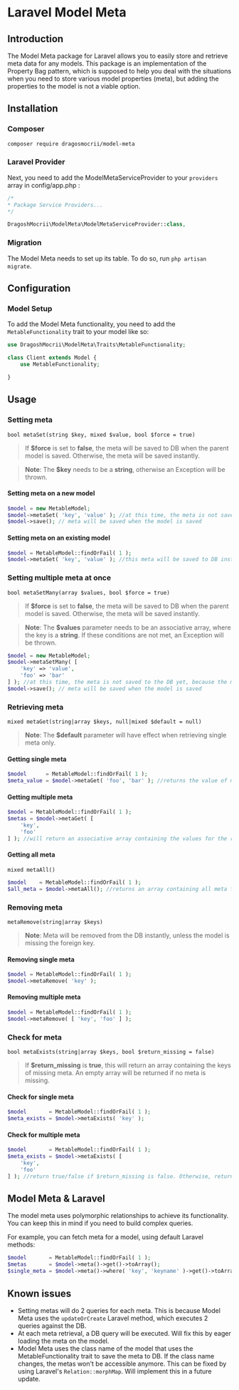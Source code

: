 # Laravel Model Meta

## Introduction

The Model Meta package for Laravel allows you to easily store and retrieve meta data for any models. This package is an implementation of the Property Bag pattern, which is supposed to help you deal with the situations when you need to store various model properties (meta), but adding the properties to the model is not a viable option. 

## Installation

### Composer

```bash
composer require dragosmocrii/model-meta
```

### Laravel Provider

Next, you need to add the ModelMetaServiceProvider to your `providers` array in config/app.php :

```php
/*
* Package Service Providers...
*/

DragoshMocrii\ModelMeta\ModelMetaServiceProvider::class,
```

### Migration

The Model Meta needs to set up its table. To do so, run `php artisan migrate`.

## Configuration

### Model Setup

To add the Model Meta functionality, you need to add the `MetableFunctionality` trait to your model like so:

```php
use DragoshMocrii\ModelMeta\Traits\MetableFunctionality;

class Client extends Model {
	use MetableFunctionality;

}
```

## Usage

### Setting meta

``bool metaSet(string $key, mixed $value, bool $force = true)``

> If **$force** is set to **false**, the meta will be saved to DB when the parent model is saved. Otherwise, the meta will be saved instantly.

> **Note**: The **$key** needs to be a **string**, otherwise an Exception will be thrown.

#### Setting meta on a new model

```php
$model = new MetableModel;
$model->metaSet( 'key', 'value' ); //at this time, the meta is not saved to the DB yet, because the model does not have a foreign key set yet
$model->save(); // meta will be saved when the model is saved
```

#### Setting meta on an existing model

```php
$model = MetableModel::findOrFail( 1 );
$model->metaSet( 'key', 'value' ); //this meta will be saved to DB instantly
```

### Setting multiple meta at once

``bool metaSetMany(array $values, bool $force = true)``

> If **$force** is set to **false**, the meta will be saved to DB when the parent model is saved. Otherwise, the meta will be saved instantly.

> **Note**: The **$values** parameter needs to be an associative array, where the key is a **string**. If these conditions are not met, an Exception will be thrown.

```php
$model = new MetableModel;
$model->metaSetMany( [
	'key' => 'value',
	'foo' => 'bar'
] ); //at this time, the meta is not saved to the DB yet, because the model does not have a foreign key set yet
$model->save(); // meta will be saved when the model is saved
```

### Retrieving meta

``mixed metaGet(string|array $keys, null|mixed $default = null)``

> **Note**: The **$default** parameter will have effect when retrieving single meta only.

#### Getting single meta

```php
$model      = MetableModel::findOrFail( 1 );
$meta_value = $model->metaGet( 'foo', 'bar' ); //returns the value of meta[foo] or 'bar' if meta[foo] does not exist
```

#### Getting multiple meta

```php
$model = MetableModel::findOrFail( 1 );
$metas = $model->metaGet( [
	'key',
	'foo'
] ); //will return an associative array containing the values for the respective meta keys. if meta does not exist, it will be assigned with a null value
```

#### Getting all meta

``mixed metaAll()``

```php
$model    = MetableModel::findOrFail( 1 );
$all_meta = $model->metaAll(); //returns an array containing all meta for the current model
```

### Removing meta

``metaRemove(string|array $keys)``

> **Note**: Meta will be removed from the DB instantly, unless the model is missing the foreign key.

#### Removing single meta

```php
$model = MetableModel::findOrFail( 1 );
$model->metaRemove( 'key' );
```

#### Removing multiple meta

```php
$model = MetableModel::findOrFail( 1 );
$model->metaRemove( [ 'key', 'foo' ] );
```

### Check for meta

``bool metaExists(string|array $keys, bool $return_missing = false)``

> If **$return_missing** is **true**, this will return an array containing the keys of missing meta. An empty array will be returned if no meta is missing.

#### Check for single meta

```php
$model       = MetableModel::findOrFail( 1 );
$meta_exists = $model->metaExists( 'key' );
```

#### Check for multiple meta

```php
$model       = MetableModel::findOrFail( 1 );
$meta_exists = $model->metaExists( [
	'key',
	'foo'
] ); //return true/false if $return_missing is false. Otherwise, returns an array containing the keys of the missing meta
```

## Model Meta & Laravel

The model meta uses polymorphic relationships to achieve its functionality. You can keep this in mind if you need to build complex queries.

For example, you can fetch meta for a model, using default Laravel methods:

```php
$model       = MetableModel::findOrFail( 1 );
$metas       = $model->meta()->get()->toArray();
$single_meta = $model->meta()->where( 'key', 'keyname' )->get()->toArray();
```

## Known issues

- Setting metas will do 2 queries for each meta. This is because Model Meta uses the ``updateOrCreate`` Laravel method, which executes 2 queries against the DB.
- At each meta retrieval, a DB query will be executed. Will fix this by eager loading the meta on the model.
- Model Meta uses the class name of the model that uses the MetableFunctionality trait to save the meta to DB. If the class name changes, the metas won't be accessible anymore. This can be fixed by using Laravel's ``Relation::morphMap``. Will implement this in a future update.